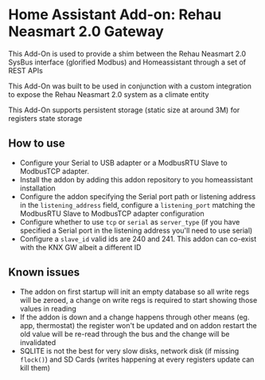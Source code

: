 # Home Assistant Add-on: Rehau Neasmart 2.0 Gateway 

This Add-On is used to provide a shim between the Rehau Neasmart 2.0 SysBus interface (glorified Modbus) and Homeassistant through a set of REST APIs

This Add-On was built to be used in conjunction with a custom integration to expose the Rehau Neasmart 2.0 system as a climate entity

This Add-On supports persistent storage (static size at around 3M) for registers state storage

## How to use

- Configure your Serial to USB adapter or a ModbusRTU Slave to ModbusTCP adapter.
- Install the addon by adding this addon repository to you homeassistant installation
- Configure the addon specifying the Serial port path or listening address in the `listening_address` field, configure a `listening_port` matching the ModbusRTU Slave to ModbusTCP adapter configuration 
- Configure whether to use `tcp` or `serial` as `server_type` (if you have specified a Serial port in the listening address you'll need to use serial)
- Configure a `slave_id` valid ids are 240 and 241. This addon can co-exist with the KNX GW albeit a different ID

## Known issues

- The addon on first startup will init an empty database so all write regs will be zeroed, a change on write regs is required to start showing those values in reading
- If the addon is down and a change happens through other means (eg. app, thermostat) the register won't be updated and on addon restart the old value will be re-read through the bus and the change will be invalidated
- SQLITE is not the best for very slow disks, network disk (if missing `flock()`) and SD Cards (writes happening at every registers update can kill them)